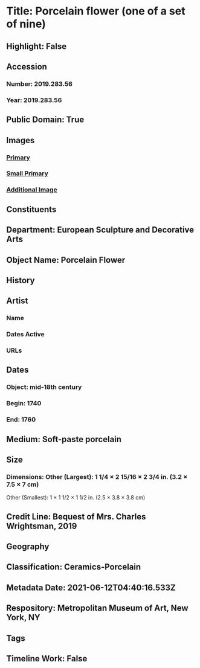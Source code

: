 # Title: Porcelain flower (one of a set of nine)
## Highlight: False
## Accession
### Number: 2019.283.56
### Year: 2019.283.56
## Public Domain: True
## Images
### [Primary](https://images.metmuseum.org/CRDImages/es/original/DP-19429-043.jpg)
### [Small Primary](https://images.metmuseum.org/CRDImages/es/web-large/DP-19429-043.jpg)
### [Additional Image](https://images.metmuseum.org/CRDImages/es/original/DP-19429-044.jpg)
## Constituents
## Department: European Sculpture and Decorative Arts
## Object Name: Porcelain Flower
## History
## Artist
### Name
### Dates Active
### URLs
## Dates
### Object: mid-18th century
### Begin: 1740
### End: 1760
## Medium: Soft-paste porcelain
## Size
### Dimensions: Other (Largest): 1 1/4 × 2 15/16 × 2 3/4 in. (3.2 × 7.5 × 7 cm)
Other (Smallest): 1 × 1 1/2 × 1 1/2 in. (2.5 × 3.8 × 3.8 cm)
## Credit Line: Bequest of Mrs. Charles Wrightsman, 2019
## Geography
## Classification: Ceramics-Porcelain
## Metadata Date: 2021-06-12T04:40:16.533Z
## Respository: Metropolitan Museum of Art, New York, NY
## Tags
## Timeline Work: False